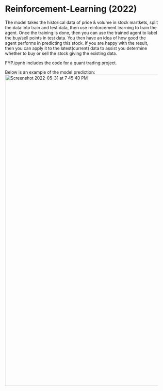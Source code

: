 # Reinforcement-Learning (2022)

The model takes the historical data of price & volume in stock martkets, split the data into train and test data, then use reinforcement learning to train the agent. Once the training is done, then you can use the trained agent to label the buy/sell points in test data. You then have an idea of how good the agent performs in predicting this stock. If you are happy with the result, then you can apply it to the latest(current) data to assist you determine whether to buy or sell the stock giving the existing data. 

FYP.ipynb includes the code for a quant trading project.

Below is an example of the model prediction:
<img width="1025" alt="Screenshot 2022-05-31 at 7 45 40 PM" src="https://user-images.githubusercontent.com/116632169/221432077-ce4c0eef-0153-4275-8c64-15227bfd1767.png">
